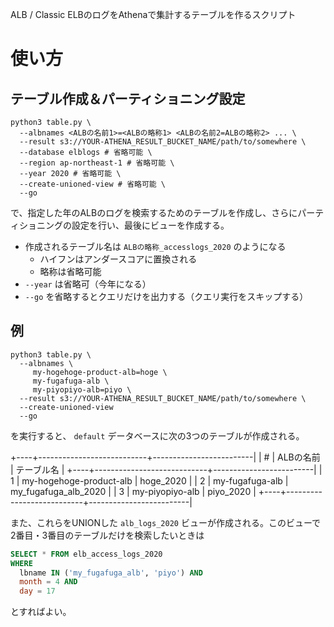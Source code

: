 ALB / Classic ELBのログをAthenaで集計するテーブルを作るスクリプト

# 使い方
## テーブル作成＆パーティショニング設定
```
python3 table.py \
  --albnames <ALBの名前1>=<ALBの略称1> <ALBの名前2=ALBの略称2> ... \
  --result s3://YOUR-ATHENA_RESULT_BUCKET_NAME/path/to/somewhere \
  --database elblogs # 省略可能 \
  --region ap-northeast-1 # 省略可能 \
  --year 2020 # 省略可能 \
  --create-unioned-view # 省略可能 \
  --go
```

で、指定した年のALBのログを検索するためのテーブルを作成し、さらにパーティショニングの設定を行い、最後にビューを作成する。

* 作成されるテーブル名は `ALBの略称_accesslogs_2020` のようになる
  * ハイフンはアンダースコアに置換される
  * 略称は省略可能
* `--year` は省略可（今年になる）
* `--go` を省略するとクエリだけを出力する（クエリ実行をスキップする）

## 例
```
python3 table.py \
  --albnames \
     my-hogehoge-product-alb=hoge \
     my-fugafuga-alb \
     my-piyopiyo-alb=piyo \
  --result s3://YOUR-ATHENA_RESULT_BUCKET_NAME/path/to/somewhere \
  --create-unioned-view
  --go
```

を実行すると、 `default` データベースに次の3つのテーブルが作成される。

+----+---------------------------+-------------------------|
| #  | ALBの名前                 | テーブル名               |
+----+----------------------------+-------------------------|
| 1  | my-hogehoge-product-alb   | hoge_2020               |
| 2  | my-fugafuga-alb           | my_fugafuga_alb_2020    |
| 3  | my-piyopiyo-alb           | piyo_2020               |
+----+---------------------------+-------------------------|

また、これらをUNIONした `alb_logs_2020` ビューが作成される。このビューで2番目・3番目のテーブルだけを検索したいときは

```sql
SELECT * FROM elb_access_logs_2020
WHERE
  lbname IN ('my_fugafuga_alb', 'piyo') AND
  month = 4 AND
  day = 17
```

とすればよい。